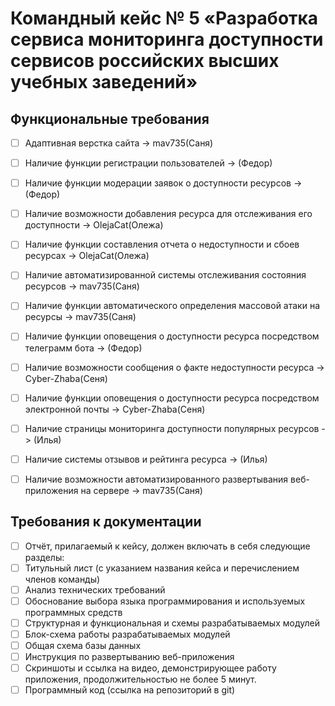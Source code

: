 # Командный кейс № 5 «Разработка сервиса мониторинга доступности сервисов российских высших учебных заведений»

## Функциональные требования
- [ ] Адаптивная верстка сайта -> mav735(Саня)
- [ ] Наличие функции регистрации пользователей -> (Федор)
- [ ] Наличие функции модерации заявок о доступности ресурсов -> (Федор)
- [ ] Наличие возможности добавления ресурса для отслеживания его доступности -> OlejaCat(Олежа)
- [ ] Наличие функции составления отчета о недоступности и сбоев ресурсах -> OlejaCat(Олежа)
- [ ] Наличие автоматизированной системы отслеживания состояния ресурсов -> mav735(Саня)
- [ ] Наличие функции автоматического определения массовой атаки на ресурсы -> mav735(Саня)
- [ ] Наличие функции оповещения о доступности ресурса посредством телеграмм бота -> (Федор)
- [ ] Наличие возможности сообщения о факте недоступности ресурса -> Cyber-Zhaba(Сеня)
- [ ] Наличие функции оповещения о доступности ресурса посредством электронной почты -> Cyber-Zhaba(Сеня)
- [ ] Наличие страницы мониторинга доступности популярных ресурсов -> (Илья)
- [ ] Наличие системы отзывов и рейтинга ресурса -> (Илья)
- [ ] Наличие возможности автоматизированного развертывания веб-приложения на сервере -> mav735(Саня)



## Требования к документации
- [ ] Отчёт, прилагаемый к кейсу, должен включать в себя следующие разделы:
- [ ] Титульный лист (с указанием названия кейса и перечислением членов команды)
- [ ] Анализ технических требований
- [ ] Обоснование выбора языка программирования и используемых программных средств
- [ ] Структурная и функциональная и схемы разрабатываемых модулей
- [ ] Блок-схема работы разрабатываемых модулей
- [ ] Общая схема базы данных
- [ ] Инструкция по развертыванию веб-приложения
- [ ] Скриншоты и ссылка на видео, демонстрирующее работу приложения, продолжительностью не более 5 минут.
- [ ] Программный код (ссылка на репозиторий в git)
